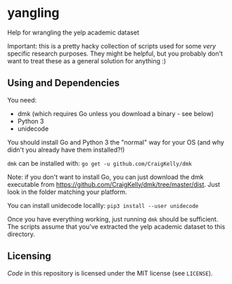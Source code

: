 # yangling

Help for wrangling the yelp academic dataset

Important: this is a pretty hacky collection of scripts used for some *very*
specific research purposes. They might be helpful, but you probably don't
want to treat these as a general solution for anything :)

## Using and Dependencies

You need:

* dmk (which requires Go unless you download a binary - see below)
* Python 3
* unidecode

You should install Go and Python 3 the "normal" way for your OS (and why
didn't you already have them installed?!)

`dmk` can be installed with: `go get -u github.com/CraigKelly/dmk`

Note: if you don't want to install Go, you can just download the dmk executable
from https://github.com/CraigKelly/dmk/tree/master/dist. Just look in the folder
matching your platform.

You can install unidecode locallly: `pip3 install --user unidecode`

Once you have everything working, just running `dmk` should be sufficient. The
scripts assume that you've extracted the yelp academic dataset to this
directory.

## Licensing

_Code_ in this repository is licensed under the MIT license (see `LICENSE`).

